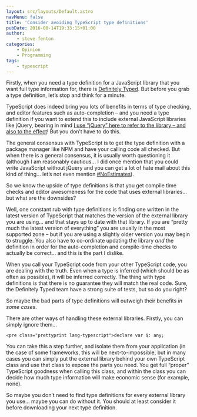 ```yaml
---
layout: src/layouts/Default.astro
navMenu: false
title: 'Consider avoiding TypeScript type definitions'
pubDate: 2016-08-14T19:33:15+01:00
author:
    - steve-fenton
categories:
    - Opinion
    - Programming
tags:
    - typescript
---
```


Firstly, when you need a type definition for a JavaScript library that you want full type information for, there is [Definitely Typed](https://github.com/DefinitelyTyped/DefinitelyTyped). But before you grab a type definition, let’s stop and think for a minute.

TypeScript does indeed bring you lots of benefits in terms of type checking, and editor features such as auto-completion – and you need a type definition if you want to extend this to include external JavaScript libraries like jQuery, bearing in mind [I use “jQuery” here to refer to the library – and also to the effect](https://www.stevefenton.co.uk/2013/06/the-novice-view-of-jquery/)! But you don’t have to do this.

The general consensus with TypeScript is to get the type definition with a package manager like NPM and have your calling code all checked. But when there is a general consensus, it is usually worth questioning it (although I am reasonably cautious… I did once mention that you could write JavaScript without jQuery and you can get a lot of hate mail about this kind of thing… let’s not even mention [\#NoEstimates](https://www.stevefenton.co.uk/tag/noestimates/)).

So we know the upside of type definitions is that you get compile time checks and editor awesomeness for the code that uses external libraries… but what are the downsides?

Well, one constant rub with type definitions is finding one written in the latest version of TypeScript that matches the version of the external library you are using… and that stays up to date with that library. If you are “pretty much the latest version of everything” you are usually in the most supported zone – but if you are using a slightly older version you may begin to struggle. You also have to co-ordinate updating the library *and* the definition in order for the auto-completion and compile-time checks to actually be correct… and this is the part I dislike.

When you call your TypeScript code from your other TypeScript code, you are dealing with the truth. Even when a type is inferred (which should be as often as possible), it will be inferred correctly. The thing with type definitions is that there is no guarantee they will match the real code. Sure, the Definitely Typed team have a strong suite of tests, but so do you right?

So maybe the bad parts of type definitions will outweigh their benefits *in some cases*.

There are other ways of handling these external libraries. Firstly, you can simply ignore them…

```
<pre class="prettyprint lang-typescript">declare var $: any;
```
You can take this a step further, and isolate them from your application (in the case of some frameworks, this will be next-to-impossible, but in many cases you can simply put the external library behind your own TypeScript class and use that class to expose the parts you need. You get full “proper” TypeScript goodness when calling this class, and within the class you can decide how much type information will make economic sense (for example, none).

So maybe you don’t need to find type definitions for every external library you use… maybe you can do without it. You should at least consider it before downloading your next type definition.